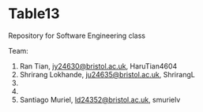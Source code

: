 # Table13
Repository for Software Engineering class

Team:
1. Ran Tian, jy24630@bristol.ac.uk, HaruTian4604
2. Shrirang Lokhande, ju24635@bristol.ac.uk, ShrirangL
3. 
4. 
5. Santiago Muriel, ld24352@bristol.ac.uk, smurielv
